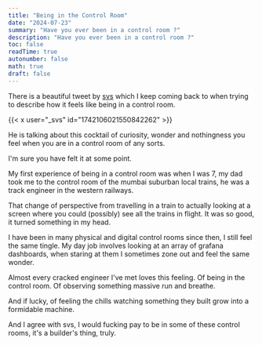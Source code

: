 ```yaml
---
title: "Being in the Control Room"
date: "2024-07-23"
summary: "Have you ever been in a control room ?"
description: "Have you ever been in a control room ?"
toc: false
readTime: true
autonumber: false
math: true
draft: false
---
```



There is a beautiful tweet by [svs](https://x.com/_svs_) which I keep coming back to when trying to describe how it feels like being in a control room.

{{< x user="_svs" id="1742106021550842262" >}}

He is talking about this cocktail of curiosity, wonder and nothingness you feel when you are in a control room of any sorts.

I'm sure you have felt it at some point. 

My first experience of being in a control room was when I was 7, my dad took me to the control room of the mumbai suburban local trains, he was a track engineer in the western railways. 

That change of perspective from travelling in a train to actually looking at a screen where you could (possibly) see all the trains in flight. It was so good, it turned something in my head.

I have been in many physical and digital control rooms since then, I still feel the same tingle. My day job involves looking at an array of grafana dashboards, when staring at them I sometimes zone out and feel the same wonder.

Almost every cracked engineer I've met loves this feeling. Of being in the control room. Of observing something massive run and breathe. 

And if lucky, of feeling the chills watching something they built grow into a formidable machine.

And I agree with svs, I would fucking pay to be in some of these control rooms, it's a builder's thing, truly.












